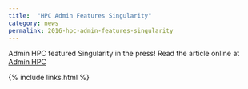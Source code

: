 ```yaml
---
title:  "HPC Admin Features Singularity"
category: news
permalink: 2016-hpc-admin-features-singularity
---
```


Admin HPC featured Singularity in the press! Read the article online at <a href="http://www.admin-magazine.com/HPC/Articles/Singularity-A-Container-for-HPC" target="_blank">Admin HPC</a>

{% include links.html %}
